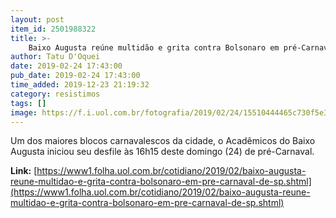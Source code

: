 ```yaml
---
layout: post
item_id: 2501988322
title: >-
    Baixo Augusta reúne multidão e grita contra Bolsonaro em pré-Carnaval de SP
author: Tatu D'Oquei
date: 2019-02-24 17:43:00
pub_date: 2019-02-24 17:43:00
time_added: 2019-12-23 21:19:32
category: resistimos
tags: []
image: https://f.i.uol.com.br/fotografia/2019/02/24/15510444465c730f5e3bdb2_1551044446_3x2_rt.jpg
---
```


​Um dos maiores blocos carnavalescos da cidade, o Acadêmicos do Baixo Augusta iniciou seu desfile às 16h15 deste domingo (24) de pré-Carnaval.

**Link:** [https://www1.folha.uol.com.br/cotidiano/2019/02/baixo-augusta-reune-multidao-e-grita-contra-bolsonaro-em-pre-carnaval-de-sp.shtml](https://www1.folha.uol.com.br/cotidiano/2019/02/baixo-augusta-reune-multidao-e-grita-contra-bolsonaro-em-pre-carnaval-de-sp.shtml)

